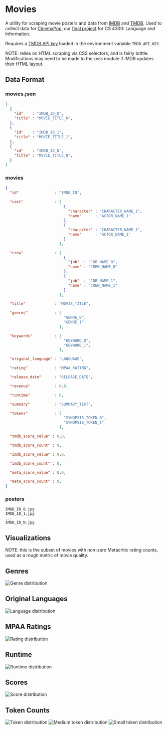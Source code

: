 # Movies

A utility for scraping movie posters and data from [IMDB][1] and [TMDB][2]. Used to
collect data for [CinemaPop][3], our [final project][4] for CS 4300: Language and Information.

Requires a [TMDB API key][5] loaded in the environment variable `TMDB_API_KEY`.

NOTE: relies on HTML scraping via CSS selectors, and is fairly brittle. Modifications
may need to be made to the `imdb` module if IMDB updates their HTML layout.

## Data Format

### movies.json

```json
[
  {
    "id"    : "IMDB_ID_0",
    "title" : "MOVIE_TITLE_0",
  },
  {
    "id"    : "IMDB_ID_1",
    "title" : "MOVIE_TITLE_1",
  },
  {
    "id"    : "IMDB_ID_N",
    "title" : "MOVIE_TITLE_N",
  }
]
```

### movies

```json
{
  "id"                : "IMDB_ID",

  "cast"              : [
                          {
                            "character" : "CHARACTER_NAME_1",
                            "name"      : "ACTOR_NAME_1"
                          },
                          {
                            "character" : "CHARACTER_NAME_1",
                            "name"      : "ACTOR_NAME_1"
                          }
                        ],

  "crew"              : [
                          {
                            "job"  : "JOB_NAME_0",
                            "name" : "CREW_NAME_0"
                          },
                          {
                            "job"  : "JOB_NAME_1",
                            "name" : "CREW_NAME_1"
                          }
                        ],

  "title"             : "MOVIE_TITLE",

  "genres"            : [
                          "GENRE_0",
                          "GENRE_1"
                        ],

  "keywords"          : [
                          "KEYWORD_0",
                          "KEYWORD_1",
                        ],

  "original_language" : "LANGUAGE",

  "rating"            : "MPAA_RATING",

  "release_date"      : "RELEASE_DATE",

  "revenue"           : 0.0,

  "runtime"           : 0,

  "summary"           : "SUMMARY_TEXT",

  "tokens"            : [
                          "SYNOPSIS_TOKEN_0",
                          "SYNOPSIS_TOKEN_1"
                        ],

  "tmdb_score_value" : 0.0,

  "tmdb_score_count" : 0,

  "imdb_score_value" : 0.0,

  "imdb_score_count" : 0,

  "meta_score_value" : 0.0,

  "meta_score_count" : 0,
}
```

### posters

```
IMDB_ID_0.jpg
IMDB_ID_1.jpg
...
IMDB_ID_N.jpg
```

## Visualizations

NOTE: this is the subset of movies with non-zero Metacritic rating counts, used as a rough metric of movie quality.

## Genres

![Genre distribution](/resources/genres.png)

## Original Languages

![Language distribution](/resources/languages.png)

## MPAA Ratings

![Rating distribution](/resources/ratings.png)

## Runtime

![Runtime distribution](/resources/runtime.png)

## Scores

![Score distribution](/resources/scores.png)

## Token Counts

![Token distribution](/resources/tokens.png)
![Medium token distribution](/resources/med_tokens.png)
![Small token distribution](/resources/small_tokens.png)

[1]: https://www.imdb.com/
[2]: https://www.themoviedb.org/
[3]: http://cinemapop.infosci.cornell.edu/
[4]: https://github.com/nwtnni/cinema-pop
[5]: https://www.themoviedb.org/faq/api
